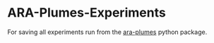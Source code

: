 # ARA-Plumes-Experiments
For saving all experiments run from the [ara-plumes](https://github.com/Jacob-Stevens-Haas/ARA-Plumes) python package.
